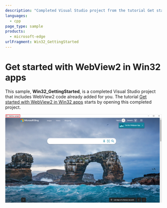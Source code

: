 ```yaml
---
description: "Completed Visual Studio project from the tutorial Get started with WebView2 in Win32 apps."
languages: 
  - cpp
page_type: sample
products: 
  - microsoft-edge
urlFragment: Win32_GettingStarted
---
```

# Get started with WebView2 in Win32 apps

<!-- only enough info to differentiate this sample vs the others; what is different about this sample compared to the sibling samples? -->
This sample, **Win32_GettingStarted**, is a completed Visual Studio project that includes WebView2 code already added for you.  The tutorial [Get started with WebView2 in Win32 apps](https://docs.microsoft.com/microsoft-edge/webview2/get-started/win32) starts by opening this completed project.

![The running app for the Win32 Get Started tutorial](screenshots/bing-window.png)
